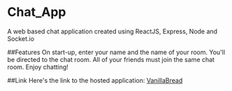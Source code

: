 
# Chat_App
A web based chat application created using ReactJS, Express, Node and Socket.io

##Features
On start-up, enter your name and the name of your room. You'll be directed to the chat room. All of your friends must join the same chat room. Enjoy chatting!

##Link
Here's the link to the hosted application:
[VanillaBread](https://upbeat-neumann-34c595.netlify.app/)